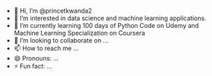 - 👋 Hi, I’m @princetkwanda2
- 👀 I’m interested in data science and machine learning applications.
- 🌱 I’m currently learning 100 days of Python Code on Udemy and Machine Learning Specialization on Coursera 
- 💞️ I’m looking to collaborate on ...
- 📫 How to reach me ...
- 😄 Pronouns: ...
- ⚡ Fun fact: ...

<!---
princetkwanda2/princetkwanda2 is a ✨ special ✨ repository because its `README.md` (this file) appears on your GitHub profile.
You can click the Preview link to take a look at your changes.
--->
